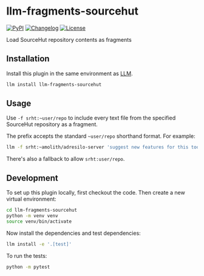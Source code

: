 # llm-fragments-sourcehut

[![PyPI](https://img.shields.io/pypi/v/llm-fragments-sourcehut.svg)](https://pypi.org/project/llm-fragments-sourcehut/)
[![Changelog](https://img.shields.io/badge/changelog-refs-brightgreen)](https://git.sr.ht/amolith/llm-fragments-sourcehut/refs)
[![License](https://img.shields.io/badge/license-Apache%202.0-blue.svg)](https://git.sr.ht/amolith/llm-fragments-sourcehut/tree/main/item/LICENSE)

Load SourceHut repository contents as fragments

## Installation

Install this plugin in the same environment as [LLM](https://llm.datasette.io/).

```bash
llm install llm-fragments-sourcehut
```

## Usage

Use `-f srht:~user/repo` to include every text file from the specified SourceHut repository as a fragment.

The prefix accepts the standard `~user/repo` shorthand format. For example:

```bash
llm -f srht:~amolith/adresilo-server 'suggest new features for this tool'
```

There's also a fallback to allow `srht:user/repo`.

## Development

To set up this plugin locally, first checkout the code. Then create a new virtual environment:

```bash
cd llm-fragments-sourcehut
python -m venv venv
source venv/bin/activate
```

Now install the dependencies and test dependencies:

```bash
llm install -e '.[test]'
```

To run the tests:

```bash
python -m pytest
```
